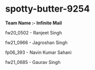 # spotty-butter-9254

**Team Name :- Infinite Mail**

fw20_0502 - Ranjeet Singh

fw21_0966 - Jagroshan Singh

fp06_393 - Navin Kumar Sahani

fw21_0685 - Gaurav Singh